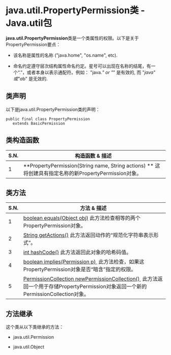 # java.util.PropertyPermission类 - Java.util包

**java.util.PropertyPermission**类是一个类属性的权限。以下是关于PropertyPermission要点：

*   该名称是属性的名称 ("java.home", "os.name", etc).

*   命名约定遵守层次结构属性命名约定。星号可以出现在名称的结尾，有一个“.”，或者本身以表示通配符。例如： "java.*" or "*" 是有效的, 而 "*java" 或"a*b" 是无效的.

## 类声明

以下是java.util.PropertyPermission类的声明：

```
public final class PropertyPermission
   extends BasicPermission
```

## 类构造函数

| S.N. | 构造函数 & 描述 |
| --- | --- |
| 1 | **PropertyPermission(String name, String actions) ** 这将创建具有指定名称的新PropertyPermission对象。 |

## 类方法

| S.N. | 方法 & 描述 |
| --- | --- |
| 1 | [boolean equals(Object obj)](http://www.yiibai.com/java/util/propertypermission_equals.html) 此方法检查相等的两个PropertyPermission对象。 |
| 2 | [String getActions()](http://www.yiibai.com/java/util/propertypermission_getactions.html) 此方法返回动作的“规范化字符串表示形式”。 |
| 3 | [int hashCode()](http://www.yiibai.com/java/util/propertypermission_hashcode.html) 此方法返回此对象的哈希码值。 |
| 4 | [boolean implies(Permission p) ](http://www.yiibai.com/java/util/propertypermission_implies.html) 此方法检查，如果这PropertyPermission对象是否“暗含”指定的权限。 |
| 5 | [PermissionCollection newPermissionCollection() ](http://www.yiibai.com/java/util/propertypermission_permissioncollection.html) 此方法返回一个用于存储PropertyPermission对象返回一个新的PermissionCollection对象。 |

## 方法继承

这个类从以下类继承的方法：

*   java.util.Permission

*   java.util.Object


